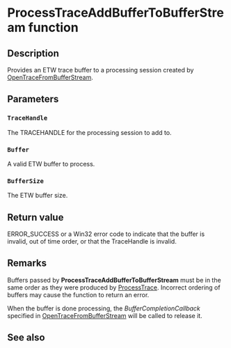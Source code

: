 # ProcessTraceAddBufferToBufferStream function

## Description

Provides an ETW trace buffer to a processing session created by [OpenTraceFromBufferStream](https://learn.microsoft.com/windows/win32/api/evntrace/nf-evntrace-opentracefrombufferstream).

## Parameters

### `TraceHandle`

The TRACEHANDLE for the processing session to add to.

### `Buffer`

A valid ETW buffer to process.

### `BufferSize`

The ETW buffer size.

## Return value

ERROR_SUCCESS or a Win32 error code to indicate that the buffer is invalid, out of time order, or that the TraceHandle is invalid.

## Remarks

Buffers passed by **ProcessTraceAddBufferToBufferStream** must be in the same order as they were produced by [ProcessTrace](https://learn.microsoft.com/windows/win32/api/evntrace/nf-evntrace-processtrace). Incorrect ordering of buffers may cause the function to return an error.

When the buffer is done processing, the *BufferCompletionCallback* specified in [OpenTraceFromBufferStream](https://learn.microsoft.com/windows/win32/api/evntrace/nf-evntrace-opentracefrombufferstream) will be called to release it.

## See also